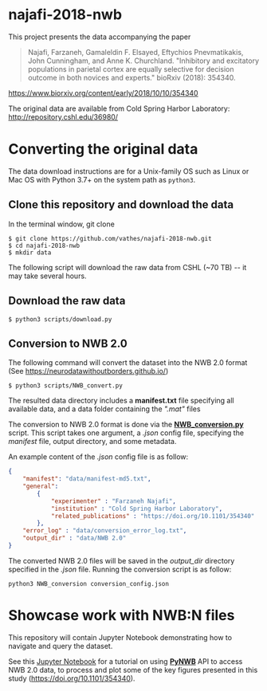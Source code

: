 # najafi-2018-nwb

This project presents the data accompanying the paper
> Najafi, Farzaneh, Gamaleldin F. Elsayed, Eftychios Pnevmatikakis, John Cunningham, and Anne K. Churchland. "Inhibitory and excitatory populations in parietal cortex are equally selective for decision outcome in both novices and experts." bioRxiv (2018): 354340.

https://www.biorxiv.org/content/early/2018/10/10/354340

The original data are available from Cold Spring Harbor Laboratory:  http://repository.cshl.edu/36980/

# Converting the original data
The data download instructions are for a Unix-family OS such as Linux or Mac OS with Python 3.7+ on the system path as `python3`. 

## Clone this repository and download the data
In the terminal window, git clone

```console
$ git clone https://github.com/vathes/najafi-2018-nwb.git
$ cd najafi-2018-nwb
$ mkdir data
``` 

The following script will download the raw data from CSHL (~70 TB) -- it may take several hours.

## Download the raw data 

```console 
$ python3 scripts/download.py
```

## Conversion to NWB 2.0
The following command will convert the dataset into the NWB 2.0 format (See https://neurodatawithoutborders.github.io/)

```console
$ python3 scripts/NWB_convert.py
```

The resulted data directory includes a **manifest.txt** file specifying all available data, and a data folder containing the *".mat"* files

The conversion to NWB 2.0 format is done via the [**NWB_conversion.py**](https://github.com/ttngu207/najafi-2018-nwb/blob/master/scripts/NWB_conversion.py) script. This script takes one argument, a *.json* config file, specifying the *manifest* file, output directory, and some metadata. 

An example content of the *.json* config file is as follow: 
```json
{
	"manifest": "data/manifest-md5.txt",
	"general": 
		{
			"experimenter" : "Farzaneh Najafi",
			"institution" : "Cold Spring Harbor Laboratory",
			"related_publications" : "https://doi.org/10.1101/354340"
		},
	"error_log" : "data/conversion_error_log.txt",
	"output_dir" : "data/NWB 2.0"
}
```

The converted NWB 2.0 files will be saved in the *output_dir* directory specified in the *.json* file. Running the conversion script is as follow: 
```console
python3 NWB_conversion conversion_config.json
```

# Showcase work with NWB:N files
This repository will contain Jupyter Notebook demonstrating how to navigate and query the dataset. 

See this [Jupyter Notebook](https://github.com/ttngu207/najafi-2018-nwb/blob/master/notebooks/NWB2.0_Tutorial.ipynb) for a tutorial on using [**PyNWB**](https://pynwb.readthedocs.io/en/latest/) API to access NWB 2.0 data, to process and plot some of the key figures presented in this study (https://doi.org/10.1101/354340). 
